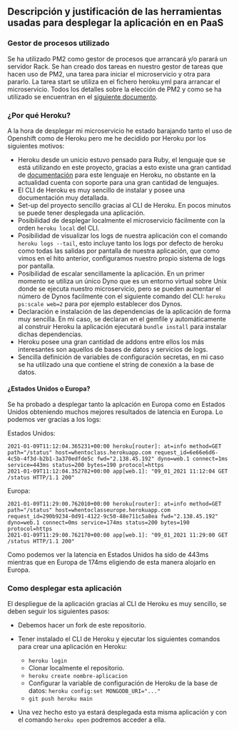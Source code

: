 ## Descripción y justificación de las herramientas usadas para desplegar la aplicación en en PaaS

### Gestor de procesos utilizado
Se ha utilizado PM2 como gestor de procesos que arrancará y/o parará un servidor Rack. 
Se han creado dos tareas en nuestro gestor de tareas que hacen uso de PM2, una tarea para iniciar el microservicio y otra para pararlo.
La tarea start se utiliza en el fichero heroku.yml para arrancar el microservicio. Todos los detalles sobre la elección de PM2 y como se ha utilizado se encuentran en el [siguiente documento](https://github.com/antoniocuadros/WhenToClass/blob/master/docs/paas/gestorprocesos.md).

### ¿Por qué Heroku?
A la hora de desplegar mi microservicio he estado barajando tanto el uso de Openshift como de Heroku pero me he decidido por Heroku por los siguientes motivos:

- Heroku desde un unicio estuvo pensado para Ruby, el lenguaje que se está utilizando en este proyecto, gracias a esto existe una gran cantidad de [documentación](https://devcenter.heroku.com/articles/getting-started-with-ruby#declare-app-dependencies) para este lenguaje en Heroku, no obstante en la actualidad cuenta con soporte para una gran cantidad de lenguajes.
- El CLI de Heroku es muy sencillo de instalar y posee una documentación muy detallada.
- Set-up del proyecto sencillo gracias al CLI de Heroku. En pocos minutos se puede tener desplegada una aplicación.
- Posibilidad de desplegar localmente el microservicio fácilmente con la orden `heroku local` del CLI.
- Posibilidad de visualizar los logs de nuestra aplicación con el comando `heroku logs --tail`, esto incluye tanto los logs por defecto de heroku como todas las salidas por pantalla de nuestra aplicación, que como vimos en el hito anterior, configuramos nuestro propio sistema de logs por pantalla.
- Posibilidad de escalar sencillamente la aplicación. En un primer momento se utiliza un único Dyno que es un entorno virtual sobre Unix donde se ejecuta nuestro microservicio, pero se pueden aumentar el número de Dynos facilmente con el siguiente comando del CLI: `heroku ps:scale web=2` para por ejemplo establecer dos Dynos.
- Declaración e instalación de las dependencias de la aplicación de forma muy sencilla. En mi caso, se declaran en el gemfile y automáticamente al construir Heroku la aplicación ejecutará `bundle install` para instalar dichas dependencias.
- Heroku posee una gran cantidad de addons entre ellos los más interesantes son aquellos de bases de datos y servicios de logs.
- Sencilla definición de variables de configuración secretas, en mi caso se ha utilizado una que contiene el string de conexión a la base de datos.

#### ¿Estados Unidos o Europa?
Se ha probado a desplegar tanto la aplcación en Europa como en Estados Unidos obteniendo muchos mejores resultados de latencia en Europa. Lo podemos ver gracias a los logs:

Estados Unidos:
```
2021-01-09T11:12:04.365231+00:00 heroku[router]: at=info method=GET path="/status" host=whentoclass.herokuapp.com request_id=6e66e6d6-4c5b-4f3d-b2b1-3a370edfde5c fwd="2.138.45.192" dyno=web.1 connect=1ms service=443ms status=200 bytes=190 protocol=https
2021-01-09T11:12:04.352782+00:00 app[web.1]: "09_01_2021 11:12:04 GET /status HTTP/1.1 200"
```

Europa:
```
2021-01-09T11:29:00.762010+00:00 heroku[router]: at=info method=GET path="/status" host=whentoclasseurope.herokuapp.com request_id=290b9234-0d91-4122-9c50-48e711c5a8ea fwd="2.138.45.192" dyno=web.1 connect=0ms service=174ms status=200 bytes=190 protocol=https
2021-01-09T11:29:00.762170+00:00 app[web.1]: "09_01_2021 11:29:00 GET /status HTTP/1.1 200"
```

Como podemos ver la latencia en Estados Unidos ha sido de 443ms mientras que en Europa de 174ms eligiendo de esta manera alojarlo en Europa.

### Como desplegar esta aplicación
El despliegue de la aplicación gracias al CLI de Heroku es muy sencillo, se deben seguir los siguientes pasos:
- Debemos hacer un fork de este repositorio.
- Tener instalado el CLI de Heroku y ejecutar los siguientes comandos para crear una aplicación en Heroku:
  - `heroku login`
  - Clonar localmente el repositorio.
  - `heroku create nombre-aplicacion`
  - Configurar la variable de configuración de Heroku de la base de datos: `heroku config:set MONGODB_URI="..."`
  - `git push heroku main`

- Una vez hecho esto ya estará desplegada esta misma aplicación y con el comando `heroku open` podremos acceder a ella.